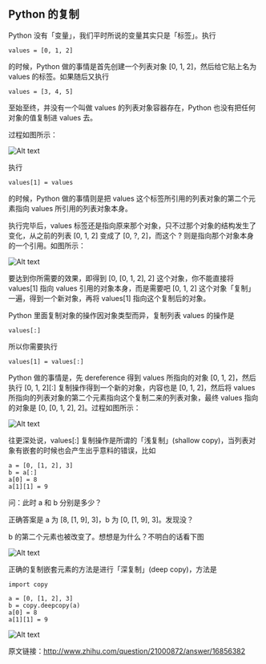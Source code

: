 Python 的复制
---------------------------

Python 没有「变量」，我们平时所说的变量其实只是「标签」。执行 

    values = [0, 1, 2]

的时候，Python 做的事情是首先创建一个列表对象 [0, 1, 2]，然后给它贴上名为 values 的标签。如果随后又执行

    values = [3, 4, 5]


至始至终，并没有一个叫做 values 的列表对象容器存在，Python 也没有把任何对象的值复制进 values 去。

过程如图所示：


![Alt text](http://p3.zhimg.com/24/c1/24c11ffb9b674b7258ce603246cb477d_m.jpg)

执行

    values[1] = values
的时候，Python 做的事情则是把 values 这个标签所引用的列表对象的第二个元素指向 values 所引用的列表对象本身。

执行完毕后，values 标签还是指向原来那个对象，只不过那个对象的结构发生了变化，从之前的列表 [0, 1, 2] 变成了 [0, ?, 2]，而这个 ? 则是指向那个对象本身的一个引用。如图所示：    

![Alt text](http://p1.zhimg.com/de/59/de598f0b29e8fb0631dcb41b3e11039b_m.jpg)

要达到你所需要的效果，即得到 [0, [0, 1, 2], 2] 这个对象，你不能直接将 values[1] 指向 values 引用的对象本身，而是需要吧 [0, 1, 2] 这个对象「复制」一遍，得到一个新对象，再将 values[1] 指向这个复制后的对象。

Python 里面复制对象的操作因对象类型而异，复制列表 values 的操作是

    values[:]
所以你需要执行

    values[1] = values[:]
    
Python 做的事情是，先 dereference 得到 values 所指向的对象 [0, 1, 2]，然后执行 [0, 1, 2][:] 复制操作得到一个新的对象，内容也是 [0, 1, 2]，然后将 values 所指向的列表对象的第二个元素指向这个复制二来的列表对象，最终 values 指向的对象是 [0, [0, 1, 2], 2]。过程如图所示：


![Alt text](http://p1.zhimg.com/45/3b/453bf3f1c9627a2c90cdbd50071e96b7_m.jpg)


往更深处说，values[:] 复制操作是所谓的「浅复制」(shallow copy)，当列表对象有嵌套的时候也会产生出乎意料的错误，比如

    a = [0, [1, 2], 3]
    b = a[:]
    a[0] = 8
    a[1][1] = 9
    
问：此时 a 和 b 分别是多少？

正确答案是 a 为 [8, [1, 9], 3]，b 为 [0, [1, 9], 3]。发现没？

b 的第二个元素也被改变了。想想是为什么？不明白的话看下图

![Alt text](http://p1.zhimg.com/86/ee/86ee9999b44ecd81e1165f7354e35d6a_m.jpg)


正确的复制嵌套元素的方法是进行「深复制」(deep copy)，方法是

    import copy
    
    a = [0, [1, 2], 3]
    b = copy.deepcopy(a)
    a[0] = 8
    a[1][1] = 9
    
![Alt text](http://p1.zhimg.com/4f/5f/4f5fdd1d98e68d4a4c0d6ae311fb14c1_m.jpg)

原文链接：http://www.zhihu.com/question/21000872/answer/16856382
